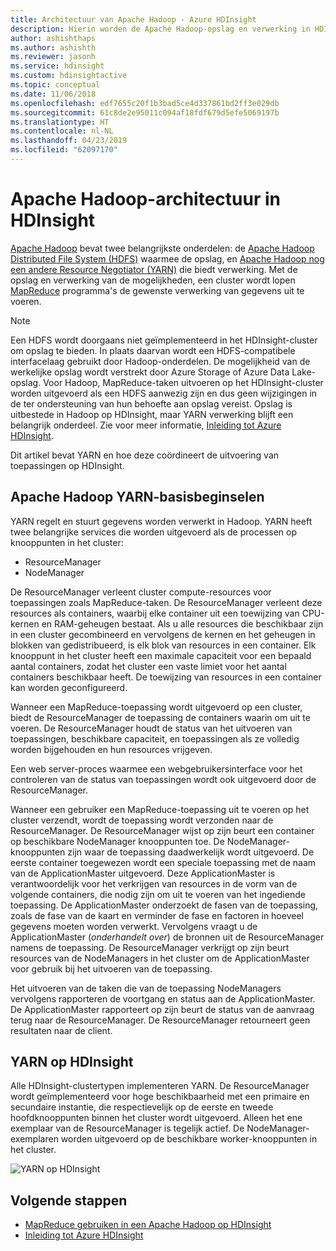 ```yaml
---
title: Architectuur van Apache Hadoop - Azure HDInsight
description: Hierin worden de Apache Hadoop-opslag en verwerking in HDInsight-clusters.
author: ashishthaps
ms.author: ashishth
ms.reviewer: jasonh
ms.service: hdinsight
ms.custom: hdinsightactive
ms.topic: conceptual
ms.date: 11/06/2018
ms.openlocfilehash: edf7655c20f1b3bad5ce4d337861bd2ff3e029db
ms.sourcegitcommit: 61c8de2e95011c094af18fdf679d5efe5069197b
ms.translationtype: HT
ms.contentlocale: nl-NL
ms.lasthandoff: 04/23/2019
ms.locfileid: "62097170"
---
```

# <a name="apache-hadoop-architecture-in-hdinsight"></a>Apache Hadoop-architectuur in HDInsight

[Apache Hadoop](https://hadoop.apache.org/) bevat twee belangrijkste onderdelen: de [Apache Hadoop Distributed File System (HDFS)](https://hadoop.apache.org/docs/current/hadoop-project-dist/hadoop-hdfs/HdfsUserGuide.html) waarmee de opslag, en [Apache Hadoop nog een andere Resource Negotiator (YARN)](https://hadoop.apache.org/docs/current/hadoop-yarn/hadoop-yarn-site/YARN.html) die biedt verwerking. Met de opslag en verwerking van de mogelijkheden, een cluster wordt lopen [MapReduce](https://hadoop.apache.org/docs/current/hadoop-mapreduce-client/hadoop-mapreduce-client-core/MapReduceTutorial.html) programma's de gewenste verwerking van gegevens uit te voeren.

> [!NOTE]  
> Een HDFS wordt doorgaans niet geïmplementeerd in het HDInsight-cluster om opslag te bieden. In plaats daarvan wordt een HDFS-compatibele interfacelaag gebruikt door Hadoop-onderdelen. De mogelijkheid van de werkelijke opslag wordt verstrekt door Azure Storage of Azure Data Lake-opslag. Voor Hadoop, MapReduce-taken uitvoeren op het HDInsight-cluster worden uitgevoerd als een HDFS aanwezig zijn en dus geen wijzigingen in de ter ondersteuning van hun behoefte aan opslag vereist. Opslag is uitbestede in Hadoop op HDInsight, maar YARN verwerking blijft een belangrijk onderdeel. Zie voor meer informatie, [Inleiding tot Azure HDInsight](hadoop/apache-hadoop-introduction.md).

Dit artikel bevat YARN en hoe deze coördineert de uitvoering van toepassingen op HDInsight.

## <a name="apache-hadoop-yarn-basics"></a>Apache Hadoop YARN-basisbeginselen 

YARN regelt en stuurt gegevens worden verwerkt in Hadoop. YARN heeft twee belangrijke services die worden uitgevoerd als de processen op knooppunten in het cluster: 

* ResourceManager 
* NodeManager

De ResourceManager verleent cluster compute-resources voor toepassingen zoals MapReduce-taken. De ResourceManager verleent deze resources als containers, waarbij elke container uit een toewijzing van CPU-kernen en RAM-geheugen bestaat. Als u alle resources die beschikbaar zijn in een cluster gecombineerd en vervolgens de kernen en het geheugen in blokken van gedistribueerd, is elk blok van resources in een container. Elk knooppunt in het cluster heeft een maximale capaciteit voor een bepaald aantal containers, zodat het cluster een vaste limiet voor het aantal containers beschikbaar heeft. De toewijzing van resources in een container kan worden geconfigureerd. 

Wanneer een MapReduce-toepassing wordt uitgevoerd op een cluster, biedt de ResourceManager de toepassing de containers waarin om uit te voeren. De ResourceManager houdt de status van het uitvoeren van toepassingen, beschikbare capaciteit, en toepassingen als ze volledig worden bijgehouden en hun resources vrijgeven. 

Een web server-proces waarmee een webgebruikersinterface voor het controleren van de status van toepassingen wordt ook uitgevoerd door de ResourceManager.

Wanneer een gebruiker een MapReduce-toepassing uit te voeren op het cluster verzendt, wordt de toepassing wordt verzonden naar de ResourceManager. De ResourceManager wijst op zijn beurt een container op beschikbare NodeManager knooppunten toe. De NodeManager-knooppunten zijn waar de toepassing daadwerkelijk wordt uitgevoerd. De eerste container toegewezen wordt een speciale toepassing met de naam van de ApplicationMaster uitgevoerd. Deze ApplicationMaster is verantwoordelijk voor het verkrijgen van resources in de vorm van de volgende containers, die nodig zijn om uit te voeren van het ingediende toepassing. De ApplicationMaster onderzoekt de fasen van de toepassing, zoals de fase van de kaart en verminder de fase en factoren in hoeveel gegevens moeten worden verwerkt. Vervolgens vraagt u de ApplicationMaster (*onderhandelt over*) de bronnen uit de ResourceManager namens de toepassing. De ResourceManager verkrijgt op zijn beurt resources van de NodeManagers in het cluster om de ApplicationMaster voor gebruik bij het uitvoeren van de toepassing. 

Het uitvoeren van de taken die van de toepassing NodeManagers vervolgens rapporteren de voortgang en status aan de ApplicationMaster. De ApplicationMaster rapporteert op zijn beurt de status van de aanvraag terug naar de ResourceManager. De ResourceManager retourneert geen resultaten naar de client.

## <a name="yarn-on-hdinsight"></a>YARN op HDInsight

Alle HDInsight-clustertypen implementeren YARN. De ResourceManager wordt geïmplementeerd voor hoge beschikbaarheid met een primaire en secundaire instantie, die respectievelijk op de eerste en tweede hoofdknooppunten binnen het cluster wordt uitgevoerd. Alleen het ene exemplaar van de ResourceManager is tegelijk actief. De NodeManager-exemplaren worden uitgevoerd op de beschikbare worker-knooppunten in het cluster.

![YARN op HDInsight](./media/hdinsight-hadoop-architecture/yarn-on-hdinsight.png)

## <a name="next-steps"></a>Volgende stappen

* [MapReduce gebruiken in een Apache Hadoop op HDInsight](hadoop/hdinsight-use-mapreduce.md)
* [Inleiding tot Azure HDInsight](hadoop/apache-hadoop-introduction.md)

